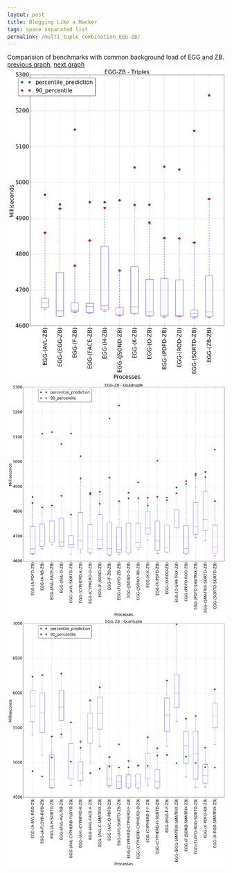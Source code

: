 ```yaml
---
layout: post
title: Blogging Like a Hacker
tags: space separated list
permalink: /multi_tuple_combination_EGG-ZB/
---
```


Comparision of benchmarks with common background load of EGG and ZB.
[previous graph](../multi_tuple_combination_EGG-SORTD/), [next graph](../multi_tuple_combination_F-AVL/)
![graph figure](./images/triple/EGG/EGG-ZB_box.png)![graph figure](./images/quadruple/EGG/EGG-ZB_box.png)![graph figure](./images/quintuple/EGG/EGG-ZB_box.png)